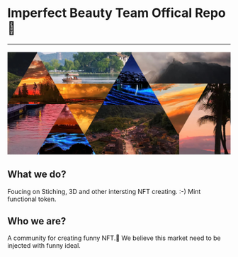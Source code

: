 # Imperfect Beauty Team Offical Repo🎢
---
<!-- <img src='../images/project.jpg' title='project cover'> -->
![project cover](https://github.com/vsszt/.github/blob/master/images/project.jpg)

## What we do?
Foucing on Stiching, 3D and other intersting NFT creating. :-)
Mint functional token.

## Who we are?
A community for creating funny NFT.💫 We believe this market need to be injected with funny ideal.